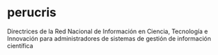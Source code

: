 # perucris
Directrices de la Red Nacional de Información en Ciencia, Tecnología e Innovación para administradores de sistemas de gestión de información científica
